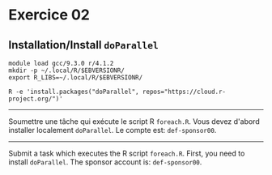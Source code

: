 # Exercice 02

## Installation/Install `doParallel`

```
module load gcc/9.3.0 r/4.1.2
mkdir -p ~/.local/R/$EBVERSIONR/
export R_LIBS=~/.local/R/$EBVERSIONR/

R -e 'install.packages("doParallel", repos="https://cloud.r-project.org/")'
```

--- 

Soumettre une tâche qui exécute le script R `foreach.R`. 
Vous devez d'abord installer localement `doParallel`. 
Le compte est: `def-sponsor00`.

---

Submit a task which executes the R script `foreach.R`. 
First, you need to install `doParallel`. 
The sponsor account is: `def-sponsor00`.
